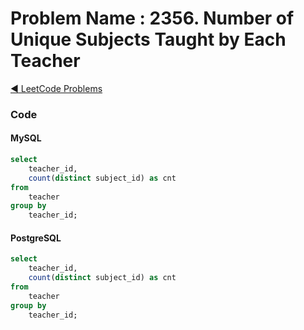 # Problem Name : 2356. Number of Unique Subjects Taught by Each Teacher

[:arrow_backward: LeetCode Problems](../README.md)

### Code

#### MySQL

```sql
select
    teacher_id,
    count(distinct subject_id) as cnt
from
    teacher
group by
    teacher_id;
```

#### PostgreSQL

```sql
select
    teacher_id,
    count(distinct subject_id) as cnt
from
    teacher
group by
    teacher_id;
```